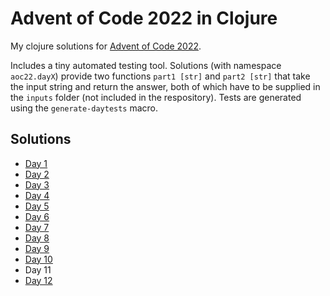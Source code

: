 # Advent of Code 2022 in Clojure

My clojure solutions for [Advent of Code 2022](https://adventofcode.com/2022/).

Includes a tiny automated testing tool. Solutions (with namespace `aoc22.dayX`) provide two functions `part1 [str]` and `part2 [str]` that take the input string and return the answer, both of which have to be supplied in the `inputs` folder (not included in the respository). Tests are generated using the `generate-daytests` macro.

## Solutions
- [Day 1](src/aoc22/day01.clj)
- [Day 2](src/aoc22/day02.clj)
- [Day 3](src/aoc22/day03.clj)
- [Day 4](src/aoc22/day04.clj)
- [Day 5](src/aoc22/day05.clj)
- [Day 6](src/aoc22/day06.clj)
- [Day 7](src/aoc22/day07.clj)
- [Day 8](src/aoc22/day08.clj)
- [Day 9](src/aoc22/day09.clj)
- [Day 10](src/aoc22/day10.clj)
- Day 11
- [Day 12](src/aoc22/day12.clj)
